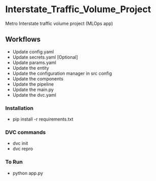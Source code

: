 # Interstate_Traffic_Volume_Project
Metro Interstate traffic volume project (MLOps app)


## Workflows

- Update config.yaml
- Update secrets.yaml [Optional]
- Update params.yaml
- Update the entity
- Update the configuration manager in src config
- Update the components
- Update the pipeline
- Update the main.py
- Update the dvc.yaml

### Installation

- pip install -r requirements.txt

### DVC commands
- dvc init
- dvc repro

### To Run
- python app.py